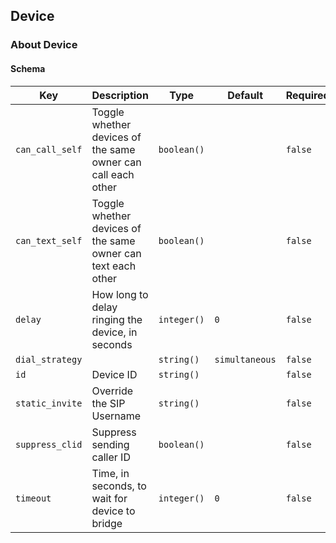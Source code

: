 ## Device

### About Device

#### Schema



Key | Description | Type | Default | Required
--- | ----------- | ---- | ------- | --------
`can_call_self` | Toggle whether devices of the same owner can call each other | `boolean()` |   | `false`
`can_text_self` | Toggle whether devices of the same owner can text each other | `boolean()` |   | `false`
`delay` | How long to delay ringing the device, in seconds | `integer()` | `0` | `false`
`dial_strategy` |   | `string()` | `simultaneous` | `false`
`id` | Device ID | `string()` |   | `false`
`static_invite` | Override the SIP Username | `string()` |   | `false`
`suppress_clid` | Suppress sending caller ID | `boolean()` |   | `false`
`timeout` | Time, in seconds, to wait for device to bridge | `integer()` | `0` | `false`



